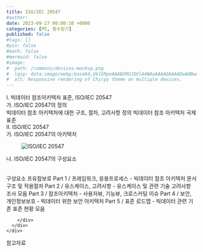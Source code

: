 ```yaml
---
title: ISO/IEC 20547
#author: 
date: 2023-09-27 00:00:10 +0800
categories: [PE, 필수암기]
published: false
#tags: []
#pin: false
#math: false
#mermaid: false
#image:
#  path: /commons/devices-mockup.png
#  lqip: data:image/webp;base64,UklGRpoAAABXRUJQVlA4WAoAAAAQAAAADwAABwAAQUxQSDIAAAARL0AmbZurmr57yyIiqE8oiG0bejIYEQTgqiDA9vqnsUSI6H+oAERp2HZ65qP/VIAWAFZQOCBCAAAA8AEAnQEqEAAIAAVAfCWkAALp8sF8rgRgAP7o9FDvMCkMde9PK7euH5M1m6VWoDXf2FkP3BqV0ZYbO6NA/VFIAAAA
#  alt: Responsive rendering of Chirpy theme on multiple devices.
---
```


<div class="post-wrap">
  <div class="para">
    <div class="para-title">
      I. 빅데이터 참조아키텍처 표준, ISO/IEC 20547
    </div>
    <div class="para-cntnt">
      <div class="para">
        <div class="para-title">
          가. ISO/IEC 20547의 정의
        </div>
        <div class="para-cntnt">
            빅데이터 참조 아키텍처에 대한 구조, 절차, 고려사항 정의 빅데이터 참조 아키텍처 국제표준
        </div>
      </div>
    </div>
  </div>
  
  <div class="para">
    <div class="para-title">
      II. ISO/IEC 20547
    </div>
    <div class="para-cntnt">
      <div class="para">
        <div class="para-title">
          가. ISO/IEC 20547의 아키텍처
        </div>
        <div class="para-cntnt">
          <figure class="post-figure">
            <img src="/assets/img/posts/ISO,IEC-20547.png" alt="ISO/IEC 20547">
<!--            <figcaption>Source: Unveiling the Metaverse: Exploring Emerging Trends, Multifaceted Perspectives, and Future Challenges</figcaption>-->
          </figure>
        </div>
      </div>
      <div class="para">
        <div class="para-title">
          나. ISO/IEC 20547의 구성요소
        </div>
        <div class="para-cntnt">
          <table class="post-table">
          </table>
          구성요소 프유참보로
  Part 1 / 프레임워크, 응용프로세스 - 빅데이터 참조 아키텍처 문서구조 및 적용절차
  Part 2 / 유스케이스, 고려사항 - 유스케이스 및 관련 기술 고려사항 조사 모음
  Part 3 / 참조아키텍처 - 사용자뷰, 기능뷰, 크로스커팅 이슈
  Part 4 / 보안, 개인정보보호 - 빅데이터 위한 보안 아키텍처
  Part 5 / 표준 로드맵 - 빅데이터 관련 기존 표준 현황 모음

        </div>
      </div>
    </div>
  </div>

  <div class="refr-wrap">
    <div class="refr-title">
        참고자료
    </div>
    <ol class="refr-list">
    <!--    <li>(나현식, 최대선) <a target="_blank" href="https://scienceon.kisti.re.kr/commons/util/originalView.do?cn=JAKO202225948430499&oCn=JAKO202225948430499&dbt=JAKO&journal=NJOU00291864">메타버스 보안 위협 요소 및 대응 방안 검토</a></li>-->
    <!--    <li>(M. Uddin, S. Manickam, H. Ullah, M. Obaidat and A. Dandoush) <a target="_blank" href="https://ieeexplore.ieee.org/abstract/document/10138386">Unveiling the Metaverse: Exploring Emerging Trends, Multifaceted Perspectives, and Future Challenges</a></li>-->
    </ol>
  </div>
</div>
